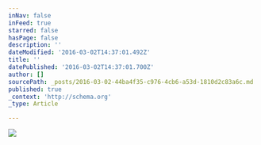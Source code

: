 ```yaml
---
inNav: false
inFeed: true
starred: false
hasPage: false
description: ''
dateModified: '2016-03-02T14:37:01.492Z'
title: ''
datePublished: '2016-03-02T14:37:01.700Z'
author: []
sourcePath: _posts/2016-03-02-44ba4f35-c976-4cb6-a53d-1810d2c83a6c.md
published: true
_context: 'http://schema.org'
_type: Article

---
```

![](https://the-grid-user-content.s3-us-west-2.amazonaws.com/5efd3167-a776-4969-8ece-7262b91e0446.jpg)